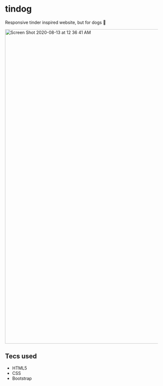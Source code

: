 # tindog
Responsive tinder inspired website, but for dogs 🐾

<img width="1036" alt="Screen Shot 2020-08-13 at 12 36 41 AM" src="https://user-images.githubusercontent.com/49295071/90107043-1d9ebb80-dcfd-11ea-9a43-232700af5777.png">

## Tecs used
* HTML5
* CSS
* Bootstrap
